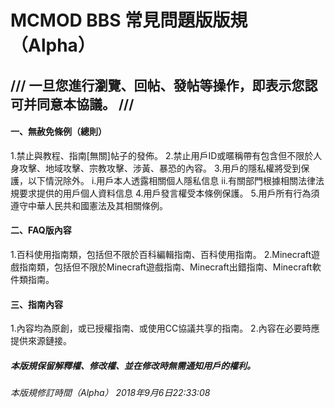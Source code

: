 # MCMOD BBS 常見問題版版規 （Alpha）

## /// 一旦您進行瀏覽、回帖、發帖等操作，即表示您認可并同意本協議。 ///

#### 一、無赦免條例（總則）
1.禁止與教程、指南[無關]帖子的發佈。
2.禁止用戶ID或暱稱帶有包含但不限於人身攻擊、地域攻擊、宗教攻擊、涉黃、暴恐的內容。
3.用戶的隱私權將受到保護，以下情況除外。
i.用戶本人透露相關個人隱私信息
ii.有關部門根據相關法律法規要求提供的用戶個人資料信息
4.用戶發言權受本條例保護。
5.用戶所有行為須遵守中華人民共和國憲法及其相關條例。

#### 二、FAQ版內容
1.百科使用指南類，包括但不限於百科編輯指南、百科使用指南。
2.Minecraft遊戲指南類，包括但不限於Minecraft遊戲指南、Minecraft出錯指南、Minecraft軟件類指南。

#### 三、指南內容
1.內容均為原創，或已授權指南、或使用CC協議共享的指南。
2.內容在必要時應提供來源鏈接。


##### 本版規保留解釋權、修改權、並在修改時無需通知用戶的權利。

###### 本版規修訂時間（Alpha） 2018年9月6日22:33:08
